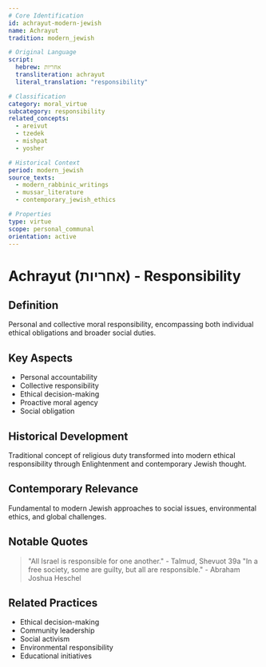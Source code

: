 ```yaml
---
# Core Identification
id: achrayut-modern-jewish
name: Achrayut
tradition: modern_jewish

# Original Language
script:
  hebrew: אחריות
  transliteration: achrayut
  literal_translation: "responsibility"

# Classification
category: moral_virtue
subcategory: responsibility
related_concepts:
  - areivut
  - tzedek
  - mishpat
  - yosher

# Historical Context
period: modern_jewish
source_texts:
  - modern_rabbinic_writings
  - mussar_literature
  - contemporary_jewish_ethics

# Properties
type: virtue
scope: personal_communal
orientation: active
---
```


# Achrayut (אחריות) - Responsibility

## Definition
Personal and collective moral responsibility, encompassing both individual ethical obligations and broader social duties.

## Key Aspects
- Personal accountability
- Collective responsibility
- Ethical decision-making
- Proactive moral agency
- Social obligation

## Historical Development
Traditional concept of religious duty transformed into modern ethical responsibility through Enlightenment and contemporary Jewish thought.

## Contemporary Relevance
Fundamental to modern Jewish approaches to social issues, environmental ethics, and global challenges.

## Notable Quotes
> "All Israel is responsible for one another." - Talmud, Shevuot 39a
> "In a free society, some are guilty, but all are responsible." - Abraham Joshua Heschel

## Related Practices
- Ethical decision-making
- Community leadership
- Social activism
- Environmental responsibility
- Educational initiatives
